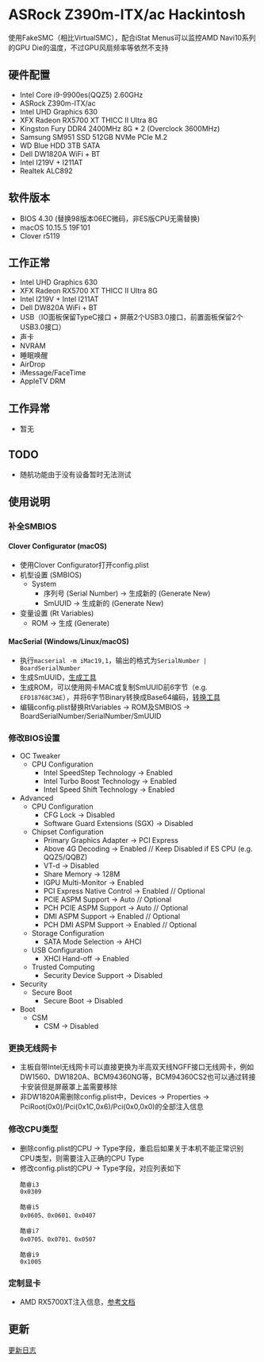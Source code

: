 # ASRock Z390m-ITX/ac Hackintosh

使用FakeSMC（相比VirtualSMC），配合iStat Menus可以监控AMD Navi10系列的GPU Die的温度，不过GPU风扇频率等依然不支持

## 硬件配置
- Intel Core i9-9900es(QQZ5) 2.60GHz
- ASRock Z390m-ITX/ac
- Intel UHD Graphics 630
- XFX Radeon RX5700 XT THICC II Ultra 8G
- Kingston Fury DDR4 2400MHz 8G * 2 (Overclock 3600MHz)
- Samsung SM951 SSD 512GB NVMe PCIe M.2
- WD Blue HDD 3TB SATA
- Dell DW1820A WiFi + BT
- Intel I219V + I211AT
- Realtek ALC892


## 软件版本
- BIOS 4.30 (替换98版本06EC微码，非ES版CPU无需替换)
- macOS 10.15.5 19F101
- Clover r5119


## 工作正常
- Intel UHD Graphics 630
- XFX Radeon RX5700 XT THICC II Ultra 8G
- Intel I219V + Intel I211AT
- Dell DW820A WiFi + BT
- USB（IO面板保留TypeC接口 + 屏蔽2个USB3.0接口，前置面板保留2个USB3.0接口）
- 声卡
- NVRAM
- 睡眠唤醒
- AirDrop
- iMessage/FaceTime
- AppleTV DRM


## 工作异常
- 暂无


## TODO
- 随航功能由于没有设备暂时无法测试


## 使用说明

### 补全SMBIOS

#### Clover Configurator (macOS)
- 使用Clover Configurator打开config.plist
- 机型设置 (SMBIOS)
  - System
    - 序列号 (Serial Number) -> 生成新的 (Generate New)
    - SmUUID -> 生成新的 (Generate New)
- 变量设置 (Rt Variables)
  - ROM -> 生成 (Generate)

#### MacSerial (Windows/Linux/macOS)
- 执行```macserial -m iMac19,1```，输出的格式为```SerialNumber | BoardSerialNumber```
- 生成SmUUID，[生成工具](https://www.uuidgenerator.net/version4)
- 生成ROM，可以使用网卡MAC或复制SmUUID前6字节（e.g. ```EFD18768C3AE```），并将6字节Binary转换成Base64编码，[转换工具](https://cryptii.com/pipes/binary-to-base64)
- 编辑config.plist替换RtVariables -> ROM及SMBIOS -> BoardSerialNumber/SerialNumber/SmUUID

### 修改BIOS设置
- OC Tweaker
  - CPU Configuration
    - Intel SpeedStep Technology -> Enabled
    - Intel Turbo Boost Technology -> Enabled
    - Intel Speed Shift Technology -> Enabled
- Advanced
  - CPU Configuration
    - CFG Lock -> Disabled
    - Software Guard Extensions (SGX) -> Disabled
  - Chipset Configuration
    - Primary Graphics Adapter -> PCI Express
    - Above 4G Decoding -> Enabled            // Keep Disabled if ES CPU (e.g. QQZ5/QQBZ)
    - VT-d -> Disabled
    - Share Memory -> 128M
    - IGPU Multi-Monitor -> Enabled
    - PCI Express Native Control -> Enabled   // Optional
    - PCIE ASPM Support -> Auto               // Optional
    - PCH PCIE ASPM Support -> Auto           // Optional
    - DMI ASPM Support -> Enabled             // Optional
    - PCH DMI ASPM Support -> Enabled         // Optional
  - Storage Configuration
    - SATA Mode Selection -> AHCI
  - USB Configuration
    - XHCI Hand-off -> Enabled
  - Trusted Computing
    - Security Device Support -> Disabled
- Security
  - Secure Boot
    - Secure Boot -> Disabled
- Boot
  - CSM
    - CSM -> Disabled

### 更换无线网卡
- 主板自带Intel无线网卡可以直接更换为半高双天线NGFF接口无线网卡，例如DW1560、DW1820A、BCM94360NG等，BCM94360CS2也可以通过转接卡安装但是屏蔽罩上盖需要移除
- 非DW1820A需删除config.plist中，Devices -> Properties -> PciRoot(0x0)/Pci(0x1C,0x6)/Pci(0x0,0x0)的全部注入信息

### 修改CPU类型
- 删除config.plist的CPU -> Type字段，重启后如果关于本机不能正常识别CPU类型，则需要注入正确的CPU Type
- 修改config.plist的CPU -> Type字段，对应列表如下
  ```
  酷睿i3
  0x0309

  酷睿i5
  0x0605、0x0601、0x0407

  酷睿i7
  0x0705、0x0701、0x0507

  酷睿i9
  0x1005
  ```

### 定制显卡
- AMD RX5700XT注入信息，[参考文档](Resources/GPU/README.md)


## 更新
[更新日志](CHANGELOG.md)